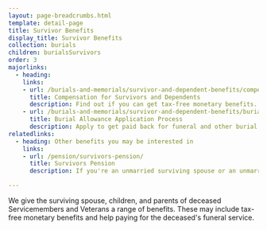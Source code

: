 ```yaml
---
layout: page-breadcrumbs.html
template: detail-page
title: Survivor Benefits
display_title: Survivor Benefits
collection: burials
children: burialsSurvivors
order: 3
majorlinks:
  - heading:
    links:
    - url: /burials-and-memorials/survivor-and-dependent-benefits/compensation
      title: Compensation for Survivors and Dependents 
      description: Find out if you can get tax-free monetary benefits.
    - url: /burials-and-memorials/survivor-and-dependent-benefits/burial-costs
      title: Burial Allowance Application Process
      description: Apply to get paid back for funeral and other burial costs.
relatedlinks:
  - heading: Other benefits you may be interested in
    links:
    - url: /pension/survivors-pension/
      title: Survivors Pension
      description: If you're an unmarried surviving spouse or an unmarried child of a deceased Veteran with wartime service, find out if you can get monthly payments.

---
```


<div class="va-introtext">

We give the surviving spouse, children, and parents of deceased Servicemembers and Veterans a range of benefits. These may include tax-free monetary benefits and help paying for the deceased's funeral service.

</div>
